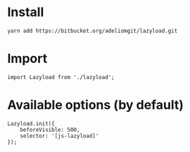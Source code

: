 # Install
```
yarn add https://bitbucket.org/adeliomgit/lazyload.git
```

# Import
```
import Lazyload from './lazyload';
```

# Available options (by default)

```
Lazyload.init({
    beforeVisible: 500,
    selector: '[js-lazyload]'
});
```